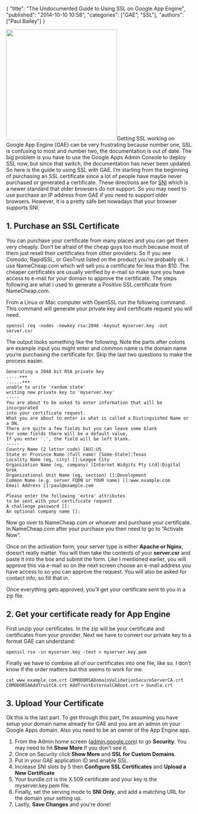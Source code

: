 {
  "title": "The Undocumented Guide to Using SSL on Google App Engine",
  "published": "2014-10-10 10:58",
  "categories": ["GAE", "SSL"],
  "authors": ["Paul Bailey"]
}

<img class="right" src="https://bf887cb0698e0d75ce76e89c95d6859510a8d9e3.googledrive.com/host/0B-GD95vnz4VFcjg0VUp1QnA4ZWM/appengine_final.png" style="width: 300px;">Getting SSL working on Google App Engine (GAE) can be very frustrating because number one, SSL is confusing to most and number two, the documentation is out of date. The big problem is you have to use the Google Apps Admin Console to deploy SSL now, but since that switch, the documentation has never been updated. So here is the guide to using SSL with GAE. I’m starting from the beginning of purchasing an SSL certificate since a lot of people have maybe never purchased or generated a certificate. These directions are for [SNI](http://en.wikipedia.org/wiki/Server_Name_Indication) which is a newer standard that older browsers do not support. So you may need to use purchase an IP address from GAE if you need to support older browsers. However, it is a pretty safe bet nowadays that your browser supports SNI.

## 1. Purchase an SSL Certificate

You can purchase your certificate from many places and you can get them very cheaply. Don’t be afraid of the cheap guys too much because most of them just resell their certificates from other providers. So if you see Comodo, RapidSSL, or GeoTrust listed on the product you’re probably ok. I use NameCheap.com which will sell you a certificate for less than $10. The cheaper certificates are usually verified by e-mail so make sure you have access to e-mail for your domain to approve the certificate. The steps following are what I used to generate a Positive SSL certificate from NameCheap.com.

From a Linux or Mac computer with OpenSSL run the following command. This command will generate your private key and certificate request you will need.
```
openssl req -nodes -newkey rsa:2048 -keyout myserver.key -out server.csr
```

The output looks something like the following. Note the parts after colons are example input you might enter and common name is the domain name you’re purchasing the certificate for. Skip the last two questions to make the process easier.

```
Generating a 2048 bit RSA private key
.....+++
......+++
unable to write 'random state'
writing new private key to 'myserver.key'
-----
You are about to be asked to enter information that will be incorporated
into your certificate request.
What you are about to enter is what is called a Distinguished Name or a DN.
There are quite a few fields but you can leave some blank
For some fields there will be a default value,
If you enter '.', the field will be left blank.
-----
Country Name (2 letter code) [AU]:US
State or Province Name (full name) [Some-State]:Texas
Locality Name (eg, city) []:League City
Organization Name (eg, company) [Internet Widgits Pty Ltd]:Digital Grok
Organizational Unit Name (eg, section) []:Development
Common Name (e.g. server FQDN or YOUR name) []:www.example.com         
Email Address []:paul@example.com

Please enter the following 'extra' attributes
to be sent with your certificate request
A challenge password []:
An optional company name []:
```

Now go over to NameCheap.com or whoever and purchase your certificate. In NameCheap.com after your purchase you then need to go to “Activate Now”.

Once on the activation form, your server type is either **Apache or Nginx**, doesn’t really matter. You will then take the contents of your **server.csr** and paste it into the box and submit the form. Like I mentioned earlier, you will approve this via e-mail so on the next screen choose an e-mail address you have access to so you can approve the request. You will also be asked for contact info, so fill that in.

Once everything gets approved, you’ll get your certificate sent to you in a zip file.

## 2. Get your certificate ready for App Engine

First unzip your certificates. In the zip will be your certificate and certificates from your provider. Next we have to convert our private key to a format GAE can understand:
```
openssl rsa -in myserver.key -text > myserver.key.pem
```

Finally we have to combine all of our certificates into one file, like so.  I don’t know if the order matters but this seems to work for me.
```
cat www_example_com.crt COMODORSADomainValidationSecureServerCA.crt COMODORSAAddTrustCA.crt AddTrustExternalCARoot.crt > bundle.crt
```

## 3. Upload Your Certificate

Ok this is the last part. To get through this part, I’m assuming you have setup your domain name already for GAE and you are an admin on your Google Apps domain.  Also you need to be an owner of the App Engine app.

1.  From the Admin home screen ([admin.google.com](https://admin.google.com)) to go **Security**. You may need to hit **Show More** if you don’t see it.
1. Once on Security click **Show More** and **SSL for Custom Domains**.
1. Put in your GAE application ID and enable SSL.
1. Increase SNI slots by 5 then **Configure SSL Certificates** and **Upload a New Certificate**
1. Your bundle.crt is the X.509 certificate and your key is the myserver.key.pem file.
1. Finally, set the serving mode to **SNI Only**, and add a matching URL for the domain your setting up.
1. Lastly, **Save Changes** and you’re done!


